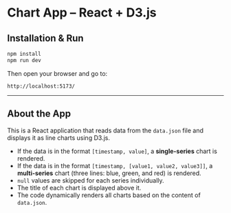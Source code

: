 # Chart App – React + D3.js

## Installation & Run

```bash
npm install
npm run dev
```

Then open your browser and go to:
```
http://localhost:5173/
```

---

## About the App

This is a React application that reads data from the `data.json` file and displays it as line charts using D3.js.

- If the data is in the format `[timestamp, value]`, a **single-series** chart is rendered.
- If the data is in the format `[timestamp, [value1, value2, value3]]`, a **multi-series** chart (three lines: blue, green, and red) is rendered.
- `null` values are skipped for each series individually.
- The title of each chart is displayed above it.
- The code dynamically renders all charts based on the content of `data.json`.
